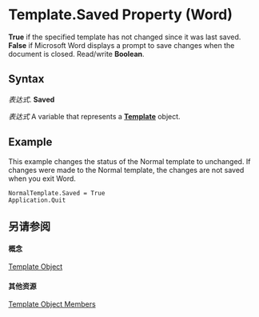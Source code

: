 
# Template.Saved Property (Word)

 **True** if the specified template has not changed since it was last saved. **False** if Microsoft Word displays a prompt to save changes when the document is closed. Read/write **Boolean**.


## Syntax

 _表达式_. **Saved**

 _表达式_ A variable that represents a **[Template](47d1d92d-bba9-3f2a-9c71-22ac43159bd3.md)** object.


## Example

This example changes the status of the Normal template to unchanged. If changes were made to the Normal template, the changes are not saved when you exit Word.


```
NormalTemplate.Saved = True 
Application.Quit
```


## 另请参阅


#### 概念


[Template Object](47d1d92d-bba9-3f2a-9c71-22ac43159bd3.md)
#### 其他资源


[Template Object Members](http://msdn.microsoft.com/library/ea133105-b9e9-9169-773d-2c800a88707d%28Office.15%29.aspx)